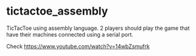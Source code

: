 # tictactoe_assembly
TicTacToe using assembly language. 2 players should play the game that have their machines connected using a serial port.

Check https://www.youtube.com/watch?v=14wbZsmufrk

